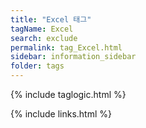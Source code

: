 ```yaml
---
title: "Excel 태그"
tagName: Excel
search: exclude
permalink: tag_Excel.html
sidebar: information_sidebar
folder: tags
---
```

{% include taglogic.html %}

{% include links.html %}
